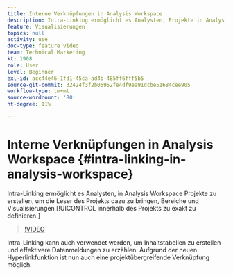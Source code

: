 ```yaml
---
title: Interne Verknüpfungen in Analysis Workspace
description: Intra-Linking ermöglicht es Analysten, Projekte in Analysis Workspace zu erstellen, um die Leser des Projekts dazu zu bringen, Bereiche und Visualisierungen innerhalb des Projekts zu exakt zu definieren.
feature: Visualisierungen
topics: null
activity: use
doc-type: feature video
team: Technical Marketing
kt: 1908
role: User
level: Beginner
exl-id: acc44e46-1fd1-45ca-ad4b-485ff6fff5b5
source-git-commit: 32424f3f2b05952fe4df9ea91dcbe51684cee905
workflow-type: tm+mt
source-wordcount: '80'
ht-degree: 11%

---
```


# Interne Verknüpfungen in Analysis Workspace {#intra-linking-in-analysis-workspace}

Intra-Linking ermöglicht es Analysten, in Analysis Workspace Projekte zu erstellen, um die Leser des Projekts dazu zu bringen, Bereiche und Visualisierungen [!UICONTROL innerhalb des Projekts zu exakt zu definieren.]

>[!VIDEO](https://video.tv.adobe.com/v/23724/?quality=12)

Intra-Linking kann auch verwendet werden, um Inhaltstabellen zu erstellen und effektivere Datenmeldungen zu erzählen. Aufgrund der neuen Hyperlinkfunktion ist nun auch eine projektübergreifende Verknüpfung möglich.
